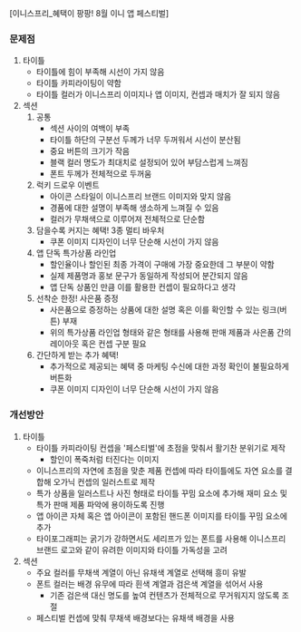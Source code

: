 [이니스프리_혜택이 팡팡! 8월 이니 앱 페스티벌]

### 문제점

1. 타이틀
   * 타이틀에 힘이 부족해 시선이 가지 않음
   * 타이틀 카피라이팅이 약함
   * 타이틀 컬러가 이니스프리 이미지나 앱 이미지, 컨셉과 매치가 잘 되지 않음
2. 섹션
   1. 공통
      * 섹션 사이의 여백이 부족
      * 타이틀 하단의 구분선 두께가 너무 두꺼워서 시선이 분산됨
      * 중요 버튼의 크기가 작음
      * 블랙 컬러 명도가 최대치로 설정되어 있어 부담스럽게 느껴짐
      * 폰트 두께가 전체적으로 두꺼움
   2. 럭키 드로우 이벤트
      * 아이콘 스타일이 이니스프리 브랜드 이미지와 맞지 않음
      * 경품에 대한 설명이 부족해 생소하게 느껴질 수 있음
      * 컬러가 무채색으로 이루어져 전체적으로 단순함
   3. 담을수록 커지는 혜택! 3종 멀티 바우처
      - 쿠폰 이미지 디자인이 너무 단순해 시선이 가지 않음
   4. 앱 단독 특가상품 라인업
      - 할인율이나 할인된 최종 가격이 구매에 가장 중요한데 그 부분이 약함
      - 실제 제품명과 홍보 문구가 동일하게 작성되어 분간되지 않음
      - 앱 단독 상품인 만큼 이를 활용한 컨셉이 필요하다고 생각
   5. 선착순 한정! 사은품 증정
      - 사은품으로 증정하는 상품에 대한 설명 혹은 이를 확인할 수 있는 링크(버튼) 부재
      - 위의 특가상품 라인업 형태와 같은 형태를 사용해 판매 제품과 사은품 간의 레이아웃 혹은 컨셉 구분 필요
   6. 간단하게 받는 추가 혜택!
      - 추가적으로 제공되는 혜택 중 마케팅 수신에 대한 과정 확인이 불필요하게 버튼화
      - 쿠폰 이미지 디자인이 너무 단순해 시선이 가지 않음





### 개선방안

1. 타이틀
   - 타이틀 카피라이팅 컨셉을 '페스티벌'에 초점을 맞춰서 활기찬 분위기로 제작
     - 할인이 폭죽처럼 터진다는 이미지
   - 이니스프리의 자연에 초점을 맞춘 제품 컨셉에 따라 타이틀에도 자연 요소를 결합해 오가닉 컨셉의 일러스트로 제작
   - 특가 상품을 일러스트나 사진 형태로 타이틀 꾸밈 요소에 추가해 재미 요소 및 특가 판매 제품 파악에 용이하도록 진행
   - 앱 아이콘 자체 혹은 앱 아이콘이 포함된 핸드폰 이미지를 타이틀 꾸밈 요소에 추가
   - 타이포그래피는 굵기가 강하면서도 세리프가 있는 폰트를 사용해 이니스프리 브랜드 로고와 같이 유려한 이미지와 타이틀 가독성을 고려
2. 섹션
   - 주요 컬러를 무채색 계열이 아닌 유채색 계열로 선택해 흥미 유발
   - 폰트 컬러는 배경 유무에 따라 흰색 계열과 검은색 계열을 섞어서 사용
     - 기존 검은색 대신 명도를 높여 컨텐츠가 전체적으로 무거워지지 않도록 조절
   - 페스티벌 컨셉에 맞춰 무채색 배경보다는 유채색 배경을 사용